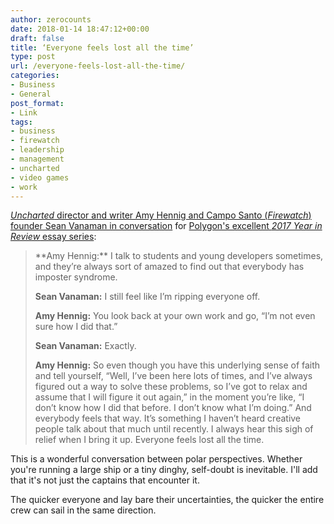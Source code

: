 ```yaml
---
author: zerocounts
date: 2018-01-14 18:47:12+00:00
draft: false
title: ‘Everyone feels lost all the time’
type: post
url: /everyone-feels-lost-all-the-time/
categories:
- Business
- General
post_format:
- Link
tags:
- business
- firewatch
- leadership
- management
- uncharted
- video games
- work
---
```


[_Uncharted_](https://www.polygon.com/2018/1/12/16880484/amy-hennig-sean-vanaman-interview-year-in-review?__twitter_impression=true)[ director and writer Amy Hennig and Campo Santo (](https://www.polygon.com/2018/1/12/16880484/amy-hennig-sean-vanaman-interview-year-in-review?__twitter_impression=true)[_Firewatch_](https://www.polygon.com/2018/1/12/16880484/amy-hennig-sean-vanaman-interview-year-in-review?__twitter_impression=true)[) founder Sean Vanaman in conversation](https://www.polygon.com/2018/1/12/16880484/amy-hennig-sean-vanaman-interview-year-in-review?__twitter_impression=true) for [Polygon's excellent ](https://www.polygon.com/2018/1/8/16854306/best-video-games-2017-year-in-review)[_2017 Year in Review_](https://www.polygon.com/2018/1/8/16854306/best-video-games-2017-year-in-review)[ essay series](https://www.polygon.com/2018/1/8/16854306/best-video-games-2017-year-in-review):


<blockquote>**Amy Hennig:** I talk to students and young developers sometimes, and they’re always sort of amazed to find out that everybody has imposter syndrome.

**Sean Vanaman:** I still feel like I’m ripping everyone off.

**Amy Hennig:** You look back at your own work and go, “I’m not even sure how I did that.”

**Sean Vanaman:** Exactly.

**Amy Hennig:** So even though you have this underlying sense of faith and tell yourself, “Well, I’ve been here lots of times, and I’ve always figured out a way to solve these problems, so I’ve got to relax and assume that I will figure it out again,” in the moment you’re like, “I don’t know how I did that before. I don’t know what I’m doing.” And everybody feels that way. It’s something I haven’t heard creative people talk about that much until recently. I always hear this sigh of relief when I bring it up. Everyone feels lost all the time.

</blockquote>

This is a wonderful conversation between polar perspectives. Whether you're running a large ship or a tiny dinghy, self-doubt is inevitable. I'll add that it's not just the captains that encounter it.

The quicker everyone and lay bare their uncertainties, the quicker the entire crew can sail in the same direction.
